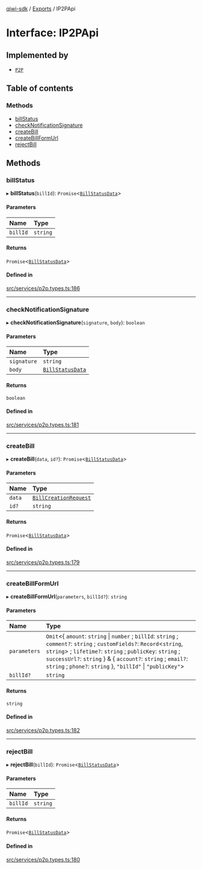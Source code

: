 [qiwi-sdk](../README.md) / [Exports](../modules.md) / IP2PApi

# Interface: IP2PApi

## Implemented by

- [`P2P`](../classes/P2P.md)

## Table of contents

### Methods

- [billStatus](IP2PApi.md#billstatus)
- [checkNotificationSignature](IP2PApi.md#checknotificationsignature)
- [createBill](IP2PApi.md#createbill)
- [createBillFormUrl](IP2PApi.md#createbillformurl)
- [rejectBill](IP2PApi.md#rejectbill)

## Methods

### billStatus

▸ **billStatus**(`billId`): `Promise`<[`BillStatusData`](../modules.md#billstatusdata)\>

#### Parameters

| Name | Type |
| :------ | :------ |
| `billId` | `string` |

#### Returns

`Promise`<[`BillStatusData`](../modules.md#billstatusdata)\>

#### Defined in

[src/services/p2p.types.ts:186](https://github.com/AlexXanderGrib/node-qiwi-sdk/blob/110642c/src/services/p2p.types.ts#L186)

___

### checkNotificationSignature

▸ **checkNotificationSignature**(`signature`, `body`): `boolean`

#### Parameters

| Name | Type |
| :------ | :------ |
| `signature` | `string` |
| `body` | [`BillStatusData`](../modules.md#billstatusdata) |

#### Returns

`boolean`

#### Defined in

[src/services/p2p.types.ts:181](https://github.com/AlexXanderGrib/node-qiwi-sdk/blob/110642c/src/services/p2p.types.ts#L181)

___

### createBill

▸ **createBill**(`data`, `id?`): `Promise`<[`BillStatusData`](../modules.md#billstatusdata)\>

#### Parameters

| Name | Type |
| :------ | :------ |
| `data` | [`BillCreationRequest`](../modules.md#billcreationrequest) |
| `id?` | `string` |

#### Returns

`Promise`<[`BillStatusData`](../modules.md#billstatusdata)\>

#### Defined in

[src/services/p2p.types.ts:179](https://github.com/AlexXanderGrib/node-qiwi-sdk/blob/110642c/src/services/p2p.types.ts#L179)

___

### createBillFormUrl

▸ **createBillFormUrl**(`parameters`, `billId?`): `string`

#### Parameters

| Name | Type |
| :------ | :------ |
| `parameters` | `Omit`<{ `amount`: `string` \| `number` ; `billId`: `string` ; `comment?`: `string` ; `customFields?`: `Record`<`string`, `string`\> ; `lifetime?`: `string` ; `publicKey`: `string` ; `successUrl?`: `string`  } & { `account?`: `string` ; `email?`: `string` ; `phone?`: `string`  }, ``"billId"`` \| ``"publicKey"``\> |
| `billId?` | `string` |

#### Returns

`string`

#### Defined in

[src/services/p2p.types.ts:182](https://github.com/AlexXanderGrib/node-qiwi-sdk/blob/110642c/src/services/p2p.types.ts#L182)

___

### rejectBill

▸ **rejectBill**(`billId`): `Promise`<[`BillStatusData`](../modules.md#billstatusdata)\>

#### Parameters

| Name | Type |
| :------ | :------ |
| `billId` | `string` |

#### Returns

`Promise`<[`BillStatusData`](../modules.md#billstatusdata)\>

#### Defined in

[src/services/p2p.types.ts:180](https://github.com/AlexXanderGrib/node-qiwi-sdk/blob/110642c/src/services/p2p.types.ts#L180)
